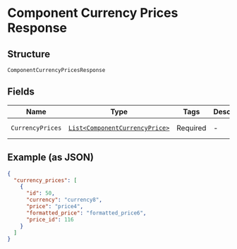 
# Component Currency Prices Response

## Structure

`ComponentCurrencyPricesResponse`

## Fields

| Name | Type | Tags | Description | Getter | Setter |
|  --- | --- | --- | --- | --- | --- |
| `CurrencyPrices` | [`List<ComponentCurrencyPrice>`](../../doc/models/component-currency-price.md) | Required | - | List<ComponentCurrencyPrice> getCurrencyPrices() | setCurrencyPrices(List<ComponentCurrencyPrice> currencyPrices) |

## Example (as JSON)

```json
{
  "currency_prices": [
    {
      "id": 50,
      "currency": "currency8",
      "price": "price4",
      "formatted_price": "formatted_price6",
      "price_id": 116
    }
  ]
}
```

